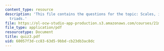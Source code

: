```yaml
---
content_type: resource
description: 'This file contains the questions for the topic: Scales, intervals, and
  triads.'
file: https://ol-ocw-studio-app-production.s3.amazonaws.com/courses/21m-302-harmony-and-counterpoint-ii-spring-2005/60057f3dcc8363d59bbdcb23db3ac8dc_quiz3.pdf
file_type: application/pdf
resourcetype: Document
title: quiz3.pdf
uid: 60057f3d-cc83-63d5-9bbd-cb23db3ac8dc
---
```

